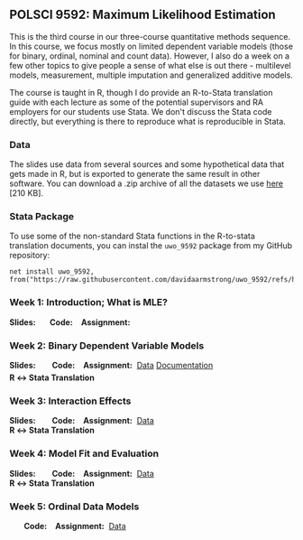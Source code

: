 <script src="https://kit.fontawesome.com/3b340a2892.js" crossorigin="anonymous"></script>
<link rel="stylesheet" type="text/css" href="assets/icons.css"/>

<script type="text/javascript">
document.addEventListener('DOMContentLoaded', function() {
    document.getElementById('downloads').innerHTML = '<div class="icon-container" style="width: 100%;"><a href="index.html" class="link-item" title="Home" rel="nofollow"><i class="fa-solid fa-house fa-2xl"></i><span style="padding-top: 15px;">Home</span></a><a href="Research.html" class="link-item" title="Research" rel="nofollow"><i class="fa-solid fa-puzzle-piece fa-2xl"></i><span style="padding-top: 15px;">Research</span></a><a href="Teaching.html" class="link-item" title="Teaching" rel="nofollow"><i class="fa-solid fa-user-graduate fa-2xl"></i><span style="padding-top: 15px;">Teaching</span></a><a href="Software.html" class="link-item" title="Software" rel="nofollow"><i class="fa-solid fa-floppy-disk fa-2xl"></i><span style="padding-top: 15px;">Software</span></a></div>';}, false);
</script>
<style>
.icon-container {
    display: flex;
    justify-content: space-evenly;
    align-items: center;
}

.icon-container a {
    text-align: center;
    display: flex;
    flex-direction: column;
    align-items: center;
    text-decoration: none;
    color: inherit;
}

.icon-container i {
    font-size: 24px; /* Adjust the icon size */
    margin-bottom: 5px; /* Space between icon and label */
    margin-top: 5px; /* Space between icon and label */
}

.icon-container span {
    font-size: 14px; /* Adjust the label size */
}
ol {
  padding-left: 30px;
}
</style>

## POLSCI 9592: Maximum Likelihood Estimation

This is the third course in our three-course quantitative methods sequence. In this course, we focus mostly on limited dependent variable models (those for binary, ordinal, nominal and count data).  However, I also do a week on a few other topics to give people a sense of what else is out there - multilevel models, measurement, multiple imputation and generalized additive models. 

The course is taught in R, though I do provide an R-to-Stata translation guide with each lecture as some of the potential supervisors and RA employers for our students use Stata.  We don't discuss the Stata code directly, but everything is there to reproduce what is reproducible in Stata. 

### Data

The slides use data from several sources and some hypothetical data that gets made in R, but is exported to generate the same result in other software.  You can download a .zip archive of all the datasets we use [here](/files/9590/all_data.zip) [210 KB]. 

### Stata Package

To use some of the non-standard Stata functions in the R-to-stata translation documents, you can instal the `uwo_9592` package from my GitHub repository: 

```
net install uwo_9592, from("https://raw.githubusercontent.com/davidaarmstrong/uwo_9592/refs/heads/main/")
```

### Week 1: Introduction; What is MLE?

<strong>Slides: </strong> 
<a href="/files/9592/lecture1.pdf" style="padding-right: 3px;"><i class="pdf-icon-small"></i></a> 
<a href="/files/9592/lecture1.html" style="padding-left: 3px"><i class="html-icon-small"></i></a> &nbsp; <a href="https://youtu.be/4XdhYWh7aq0"><i class="fa-solid fa-video"></i></a> &nbsp;&nbsp;<strong>Code:</strong> 
<a href="/files/9592/lecture1.R" style="padding-right: 3px"><i class="R-icon-small"></i></a> &nbsp;&nbsp;<strong>Assignment:</strong> <a href="/files/9592/Assignment1.Rmd"><i class="fa-solid fa-dumbbell"></i></a>

### Week 2: Binary Dependent Variable Models

<strong>Slides: </strong> 
<a href="/files/9592/lecture2.pdf" style="padding-right: 3px;"><i class="pdf-icon-small"></i></a>
<a href="/files/9592/lecture2.html" style="padding-left: 3px"><i class="html-icon-small"></i></a> &nbsp; <a href="https://youtu.be/mgWl8dCXLxw"><i class="fa-solid fa-video"></i></a> &nbsp;&nbsp;
<strong>Code:</strong> 
<a href="/files/9592/lecture2.R" style="padding-right: 3px"><i class="R-icon-small"></i></a> &nbsp;&nbsp;<strong>Assignment:</strong> <a href="/files/9592/Assignment2.Rmd"><i class="fa-solid fa-dumbbell"></i></a>&nbsp;<a href="/files/9592/ces0421.rda">Data</a>&nbsp;<a href="/files/9592/ces0421_documentation.html">Documentation</a><br> 
<strong style="display: inline-block; padding-top: 5px">R &#x2194; Stata Translation</strong> 
<a href="/files/9592/l2_r_to_stata.html" style="padding-left: 3px; padding-right: 3px; padding-top: 3px"><i class="html-icon-small"></i></a> 
<a href="/files/9592/l2_r_to_stata.R" style="padding-right: 3px; padding-left: 3px;"><i class="R-icon-small"></i></a>
<a href="/files/9592/l2_r_to_stata.do" style="padding-left: 3px"><i class="stata-icon-small"></i></a>

### Week 3: Interaction Effects

<strong>Slides: </strong> 
<a href="/files/9592/lecture3.pdf" style="padding-right: 3px;"><i class="pdf-icon-small"></i></a>
<a href="/files/9592/lecture3.html" style="padding-left: 3px"><i class="html-icon-small"></i></a> &nbsp; <a href="https://youtu.be/JUUN2DKxY4g"><i class="fa-solid fa-video"></i></a> &nbsp;&nbsp;
<strong>Code:</strong> 
<a href="/files/9592/lecture3.R" style="padding-right: 3px"><i class="R-icon-small"></i></a> &nbsp;&nbsp;<strong>Assignment:</strong> <a href="/files/9592/Assignment3.Rmd"><i class="fa-solid fa-dumbbell"></i></a>&nbsp;<a href="/files/9592/tsdat.rda">Data</a><br>
<strong>R &#x2194; Stata Translation</strong> 
<a href="/files/9592/l3_r_to_stata.html" style="padding-left: 3px; padding-right: 3px"><i class="html-icon-small"></i></a> 
<a href="/files/9592/l3_r_to_stata.R" style="padding-right: 3px; padding-left: 3px;"><i class="R-icon-small"></i></a>
<a href="/files/9592/l3_r_to_stata.do" style="padding-left: 3px"><i class="stata-icon-small"></i></a>

### Week 4: Model Fit and Evaluation

<strong>Slides: </strong> 
<a href="/files/9592/lecture4.pdf" style="padding-right: 3px;"><i class="pdf-icon-small"></i></a>
<a href="/files/9592/Lecture4.html" style="padding-left: 3px"><i class="html-icon-small"></i></a> &nbsp; <a href="https://youtu.be/8GdNzV9o7wc"><i class="fa-solid fa-video"></i></a> &nbsp;&nbsp;
<strong>Code:</strong> 
<a href="/files/9592/lecture4.R" style="padding-right: 3px"><i class="R-icon-small"></i></a> &nbsp;&nbsp;<strong>Assignment:</strong> <a href="/files/9592/Assignment4.Rmd"><i class="fa-solid fa-dumbbell"></i></a>&nbsp;<a href="/files/9592/tsdat.rda">Data</a><br>
<strong>R &#x2194; Stata Translation</strong> 
<a href="/files/9592/l4_r_to_stata.html" style="padding-left: 3px; padding-right: 3px"><i class="html-icon-small"></i></a> 
<a href="/files/9592/l4_r_to_stata.R" style="padding-right: 3px; padding-left: 3px;"><i class="R-icon-small"></i></a>
<a href="/files/9592/l4_r_to_stata.do" style="padding-left: 3px"><i class="stata-icon-small"></i></a>&nbsp;


### Week 5: Ordinal Data Models

<a href="/files/9592/lecture5.pdf" style="padding-right: 3px;"><i class="pdf-icon-small"></i></a>
<a href="/files/9592/Lecture5.html" style="padding-left: 3px"><i class="html-icon-small"></i></a> &nbsp; <a href=""><i class="fa-solid fa-video"></i></a> &nbsp;&nbsp;
<strong>Code:</strong> 
<a href="/files/9592/lecture5.R" style="padding-right: 3px"><i class="R-icon-small"></i></a> &nbsp;&nbsp;<strong>Assignment:</strong> <a href="/files/9592/Assignment5.Rmd"><i class="fa-solid fa-dumbbell"></i></a>&nbsp;<a href="/files/9592/france_ol.dta">Data</a><br>
<!--<strong>R &#x2194; Stata Translation</strong> 
<a href="/files/9592/l4_r_to_stata.html" style="padding-left: 3px; padding-right: 3px"><i class="html-icon-small"></i></a> 
<a href="/files/9592/l4_r_to_stata.R" style="padding-right: 3px; padding-left: 3px;"><i class="R-icon-small"></i></a>
<a href="/files/9592/l4_r_to_stata.do" style="padding-left: 3px"><i class="stata-icon-small"></i></a>&nbsp;-->
